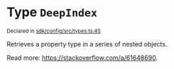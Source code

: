 # Type `DeepIndex`
<sub>Declared in [sdk/config/src/types.ts:45](https://github.com/dxos/dxos/blob/5efa14d7c/packages/sdk/config/src/types.ts#L45)</sub>


Retrieves a property type in a series of nested objects.

Read more: https://stackoverflow.com/a/61648690.



